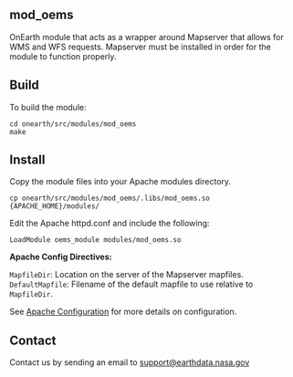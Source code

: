 ## mod_oems

OnEarth module that acts as a wrapper around Mapserver that allows for WMS and WFS requests. Mapserver must be installed in order for the module to function properly.

## Build

To build the module:

```Shell
cd onearth/src/modules/mod_oems
make
```

## Install

Copy the module files into your Apache modules directory.

```Shell
cp onearth/src/modules/mod_oems/.libs/mod_oems.so {APACHE_HOME}/modules/
```

Edit the Apache httpd.conf and include the following:

```Shell
LoadModule oems_module modules/mod_oems.so
```

**Apache Config Directives:**

`MapfileDir`: Location on the server of the Mapserver mapfiles.
`DefaultMapfile`: Filename of the default mapfile to use relative to `MapfileDir`.

See [Apache Configuration](../../../doc/config_apache.md) for more details on configuration.

## Contact

Contact us by sending an email to
[support@earthdata.nasa.gov](mailto:support@earthdata.nasa.gov)

